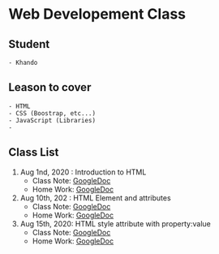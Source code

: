# Web Developement Class

## Student

    - Khando

## Leason to cover

    - HTML
    - CSS (Boostrap, etc...)
    - JavaScript (Libraries)
    - 
## Class List

  1. Aug 1nd, 2020 : Introduction to HTML
       - Class Note: [GoogleDoc](https://docs.google.com/document/d/1O47RTCt5d2aYOpouToCzKJfG2lEa58a9RuQ1N73aApo/edit?usp=sharing)
       - Home Work: [GoogleDoc](https://docs.google.com/document/d/1T_1EESZlSE7VzGIQzSveftHgS8DIStObwticybNXeYI/edit?usp=sharing)
  2. Aug 10th, 202 : HTML Element and attributes
     - Class Note: [GoogleDoc](https://docs.google.com/document/d/1O47RTCt5d2aYOpouToCzKJfG2lEa58a9RuQ1N73aApo/edit?usp=sharing)
     - Home Work: [GoogleDoc](https://docs.google.com/document/d/1UOlxQb3VcpIzwNCOxIClvxSX539MTcAzF7L2NBkAqIA/edit?usp=sharing)
  3. Aug 15th, 2020: HTML style attribute with property:value
        - Class Note: [GoogleDoc](https://docs.google.com/document/d/1-B1QOoZhn1v63VPvWsOqTv-o7gsBs9a_rIoIEfGHKeQ/edit?usp=sharing)
        - Home Work: [GoogleDoc](https://docs.google.com/document/d/1PMlDCIxDoisa7rOiYjfuN_f-I3VyQBM4W5bNmXfHDk4/edit?usp=sharing)

